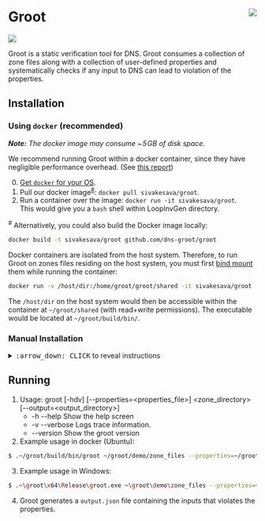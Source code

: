 Groot
<a href="https://microbadger.com/images/sivakesava/groot"><img align="right" src="https://img.shields.io/microbadger/image-size/sivakesava/groot.svg?style=flat&label=docker"></img></a>
==========
<!---
[![](https://img.shields.io/docker/cloud/build/sivakesava/groot.svg?logo=docker&style=popout&label=Docker+Image)][docker-hub]
[![](https://github.com/dns-groot/groot/workflows/Docker%20Image%20CI/badge.svg?logo=docker&style=popout&label=Docker+Image)](https://github.com/dns-groot/groot/actions?query=workflow%3A%22Docker+Image+CI%22)
-->
[![](https://img.shields.io/github/workflow/status/dns-groot/groot/Docker%20Image%20CI/master?logo=docker&style=popout&label=Docker+Image)](https://github.com/dns-groot/groot/actions?query=workflow%3A%22Docker+Image+CI%22)


Groot is a static verification tool for DNS. Groot consumes a collection of zone files along with a collection of user-defined properties and systematically checks if any input to DNS can lead to violation of the properties.

## Installation

### Using `docker` (recommended)

_**Note:** The docker image may consume  ~&hairsp;5&hairsp;GB of disk space._

We recommend running Groot within a docker container,
since they have negligible performance overhead.
(See [this report](http://domino.research.ibm.com/library/cyberdig.nsf/papers/0929052195DD819C85257D2300681E7B/$File/rc25482.pdf))

0. [Get `docker` for your OS](https://docs.docker.com/install).
1. Pull our docker image<sup>[#](#note_1)</sup>: `docker pull sivakesava/groot`.
2. Run a container over the image: `docker run -it sivakesava/groot`.<br>
   This would give you a `bash` shell within LoopInvGen directory.

<a name="note_1"><sup>#</sup></a> Alternatively, you could also build the Docker image locally:

```bash
docker build -t sivakesava/groot github.com/dns-groot/groot
```
Docker containers are isolated from the host system.
Therefore, to run Groot on zones files residing on the host system,
you must first [bind mount] them while running the container:

```bash
docker run -v /host/dir:/home/groot/groot/shared -it sivakesava/groot
```

The `/host/dir` on the host system would then be accessible within the container at `~/groot/shared` (with read+write permissions). The executable would be located at `~/groot/build/bin/`.

### Manual Installation

<details>

<summary><kbd>:arrow_down: CLICK</kbd> to reveal instructions</summary>

#### Installation for Windows
1. Install [`vcpkg`](https://docs.microsoft.com/en-us/cpp/build/vcpkg?view=vs-2019) package manager to install dependecies. 
2. Install the C++ libraries (64 bit versions) using:
    - vcpkg install boost:x64-windows docopt:x64-windows nlohmann-json:x64-windows spdlog:x64-windows
    - vcpkg integrate install 
3. Clone the repository (with  `--recurse-submodules`) and open the solution (groot.sln) using Visual studio. Set the platform to x64 and mode to Release.
4. Configure the project properties to use ISO C++17 Standard (std:c++17) for C++ language standard.
5. Build the project using visual studio to generate the executable. The executable would be located at `~\groot\x64\Release\`.

#### Installation for Ubuntu 18.04 or later
1. Follow the instructions mentioned in the `DockerFile` to natively install in Ubuntu 18.04 or later.
2. The executable would be located at `~/groot/build/bin/`.

</details>

## Running
1. Usage: groot [-hdv] [--properties=<properties_file>] <zone_directory> [--output=<output_directory>]
    - -h --help Show the help screen
    - -v --verbose Logs trace information. 
    - --version Show the groot version
2. Example usage in docker (Ubuntu):
```bash
$ .~/groot/build/bin/groot ~/groot/demo/zone_files --properties=~/groot/demo/properties.json 
```
3. Example usage in Windows:
```bash
$ .~\groot\x64\Release\groot.exe ~\groot\demo\zone_files --properties=~\groot\demo\properties.json 
```
4.  Groot generates a `output.json` file containing the inputs that violates the properties.

[docker-hub]:         https://hub.docker.com/r/sivakesava/groot
[bind mount]:         https://docs.docker.com/storage/bind-mounts
